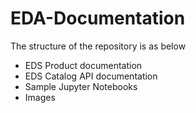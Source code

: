 # EDA-Documentation
The structure of the repository is as below
- EDS Product documentation
- EDS Catalog API documentation
- Sample Jupyter Notebooks
- Images

